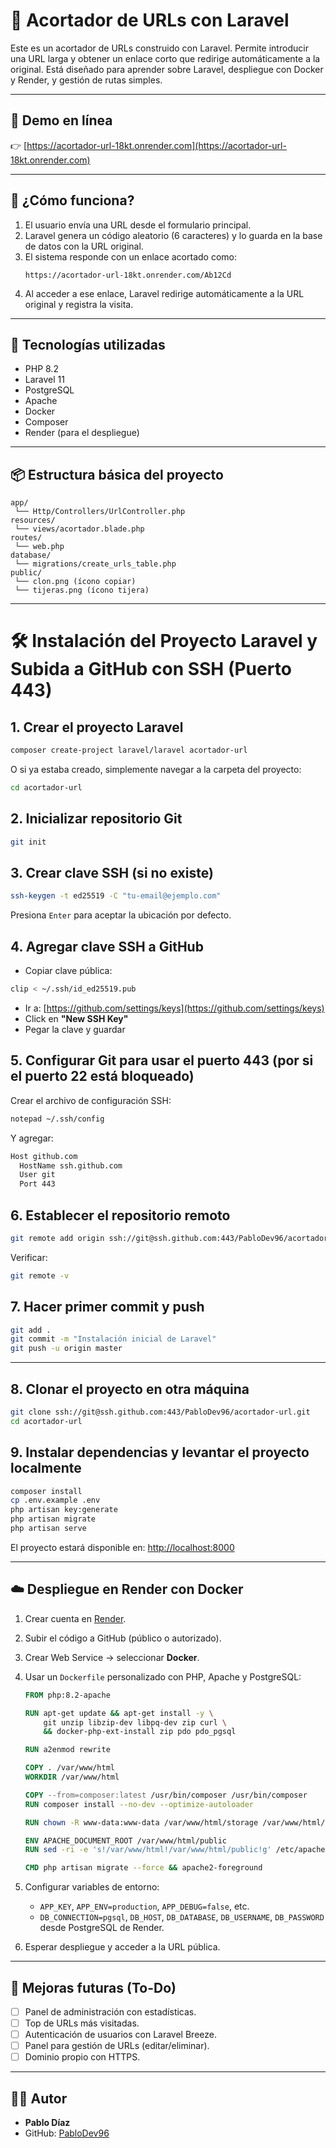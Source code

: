 # 🔗 Acortador de URLs con Laravel

Este es un acortador de URLs construido con Laravel. Permite introducir una URL larga y obtener un enlace corto que redirige automáticamente a la original. Está diseñado para aprender sobre Laravel, despliegue con Docker y Render, y gestión de rutas simples.

---

## 🚀 Demo en línea

👉 [https://acortador-url-18kt.onrender.com](https://acortador-url-18kt.onrender.com)

---

## 🧠 ¿Cómo funciona?

1. El usuario envía una URL desde el formulario principal.
2. Laravel genera un código aleatorio (6 caracteres) y lo guarda en la base de datos con la URL original.
3. El sistema responde con un enlace acortado como:
   ```
   https://acortador-url-18kt.onrender.com/Ab12Cd
   ```
4. Al acceder a ese enlace, Laravel redirige automáticamente a la URL original y registra la visita.

---

## 🧰 Tecnologías utilizadas

- PHP 8.2
- Laravel 11
- PostgreSQL
- Apache
- Docker
- Composer
- Render (para el despliegue)

---

## 📦 Estructura básica del proyecto

```
app/
 └── Http/Controllers/UrlController.php
resources/
 └── views/acortador.blade.php
routes/
 └── web.php
database/
 └── migrations/create_urls_table.php
public/
 └── clon.png (ícono copiar)
 └── tijeras.png (ícono tijera)
```

---

# 🛠️ Instalación del Proyecto Laravel y Subida a GitHub con SSH (Puerto 443)

## 1. Crear el proyecto Laravel

```bash
composer create-project laravel/laravel acortador-url
```

O si ya estaba creado, simplemente navegar a la carpeta del proyecto:

```bash
cd acortador-url
```

## 2. Inicializar repositorio Git

```bash
git init
```

## 3. Crear clave SSH (si no existe)

```bash
ssh-keygen -t ed25519 -C "tu-email@ejemplo.com"
```

Presiona `Enter` para aceptar la ubicación por defecto.

## 4. Agregar clave SSH a GitHub

- Copiar clave pública:

```bash
clip < ~/.ssh/id_ed25519.pub
```

- Ir a: [https://github.com/settings/keys](https://github.com/settings/keys)
- Click en **"New SSH Key"**
- Pegar la clave y guardar

## 5. Configurar Git para usar el puerto 443 (por si el puerto 22 está bloqueado)

Crear el archivo de configuración SSH:

```bash
notepad ~/.ssh/config
```

Y agregar:

```txt
Host github.com
  HostName ssh.github.com
  User git
  Port 443
```

## 6. Establecer el repositorio remoto

```bash
git remote add origin ssh://git@ssh.github.com:443/PabloDev96/acortador-url.git
```

Verificar:

```bash
git remote -v
```

## 7. Hacer primer commit y push

```bash
git add .
git commit -m "Instalación inicial de Laravel"
git push -u origin master
```

---

## 8. Clonar el proyecto en otra máquina

```bash
git clone ssh://git@ssh.github.com:443/PabloDev96/acortador-url.git
cd acortador-url
```

## 9. Instalar dependencias y levantar el proyecto localmente

```bash
composer install
cp .env.example .env
php artisan key:generate
php artisan migrate
php artisan serve
```

El proyecto estará disponible en: [http://localhost:8000](http://localhost:8000)

---

## ☁️ Despliegue en Render con Docker

1. Crear cuenta en [Render](https://render.com/).
2. Subir el código a GitHub (público o autorizado).
3. Crear Web Service → seleccionar **Docker**.
4. Usar un `Dockerfile` personalizado con PHP, Apache y PostgreSQL:

   ```Dockerfile
   FROM php:8.2-apache

   RUN apt-get update && apt-get install -y \
       git unzip libzip-dev libpq-dev zip curl \
       && docker-php-ext-install zip pdo pdo_pgsql

   RUN a2enmod rewrite

   COPY . /var/www/html
   WORKDIR /var/www/html

   COPY --from=composer:latest /usr/bin/composer /usr/bin/composer
   RUN composer install --no-dev --optimize-autoloader

   RUN chown -R www-data:www-data /var/www/html/storage /var/www/html/bootstrap/cache

   ENV APACHE_DOCUMENT_ROOT /var/www/html/public
   RUN sed -ri -e 's!/var/www/html!/var/www/html/public!g' /etc/apache2/sites-available/*.conf

   CMD php artisan migrate --force && apache2-foreground
   ```

5. Configurar variables de entorno:
   - `APP_KEY`, `APP_ENV=production`, `APP_DEBUG=false`, etc.
   - `DB_CONNECTION=pgsql`, `DB_HOST`, `DB_DATABASE`, `DB_USERNAME`, `DB_PASSWORD` desde PostgreSQL de Render.

6. Esperar despliegue y acceder a la URL pública.

---

## 📌 Mejoras futuras (To-Do)

- [ ] Panel de administración con estadísticas.
- [ ] Top de URLs más visitadas.
- [ ] Autenticación de usuarios con Laravel Breeze.
- [ ] Panel para gestión de URLs (editar/eliminar).
- [ ] Dominio propio con HTTPS.

---

## 👨‍💻 Autor

- **Pablo Díaz**
- GitHub: [PabloDev96](https://github.com/PabloDev96)